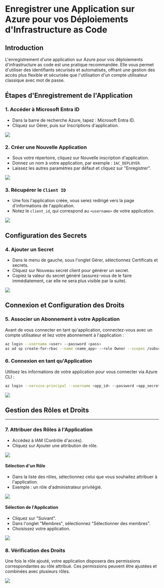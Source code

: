 # Enregistrer une Application sur Azure pour vos Déploiements d'Infrastructure as Code

## Introduction

L'enregistrement d'une application sur Azure pour vos déploiements d'infrastructure as code est une pratique recommandée. Elle vous permet d'utiliser des identifiants sécurisés et automatisés, offrant une gestion des accès plus flexible et sécurisée que l'utilisation d'un compte utilisateur classique avec mot de passe.

## Étapes d'Enregistrement de l'Application

### 1. Accéder à Microsoft Entra ID

-   Dans la barre de recherche Azure, tapez : Microsoft Entra ID.
-   Cliquez sur Gérer, puis sur Inscriptions d'application.

<img src="../assets/inscription.png">

### 2. Créer une Nouvelle Application

-   Sous votre répertoire, cliquez sur Nouvelle inscription d'application.
-   Donnez un nom à votre application, par exemple : `IAC_DEPLOYER`.
-   Laissez les autres paramètres par défaut et cliquez sur "Enregistrer".

<img src="../assets/newapp.png">

### 3. Récupérer le `Client ID`

-   Une fois l'application créée, vous serez redirigé vers la page d'informations de l'application.
-   Notez le `client_id`, qui correspond au `<username>` de votre application.

<img src="../assets/appclientid.png">

## Configuration des Secrets

### 4. Ajouter un Secret

-   Dans le menu de gauche, sous l'onglet Gérer, sélectionnez Certificats et secrets.
-   Cliquez sur Nouveau secret client pour générer un secret.
-   Copiez la valeur du secret généré (assurez-vous de le faire immédiatement, car elle ne sera plus visible par la suite).

<img src="../assets/appsecret.png">

## Connexion et Configuration des Droits

### 5. Associer un Abonnement à votre Application

Avant de vous connecter en tant qu'application, connectez-vous avec un compte utilisateur et liez votre abonnement à l'application :

```bash
az login --username <user> --password <pass>
az ad sp create-for-rbac --name <name_app> --role Owner --scopes /subscriptions/<subscription_id>

```


### 6. Connexion en tant qu'Application

Utilisez les informations de votre application pour vous connecter via Azure CLI :

```bash
az login --service-principal --username <app_id> --password <app_secret> --tenant <tenant>

```

<img src="../assets/subscription.png">


## Gestion des Rôles et Droits
---------------------------

### 7. Attribuer des Rôles à l'Application

-   Accédez à IAM (Contrôle d'accès).
-   Cliquez sur Ajouter une attribution de rôle.

<img src="../assets/IAM.png">

#### Sélection d'un Rôle

-   Dans la liste des rôles, sélectionnez celui que vous souhaitez attribuer à l'application.
-   Exemple : un rôle d'administrateur privilégié.

<img src="../assets/IAM_ROLES.png">

#### Sélection de l'Application

-   Cliquez sur "Suivant".
-   Dans l'onglet "Membres", sélectionnez "Sélectionner des membres".
-   Choisissez votre application.

<img src="../assets/IAM_ADD_ROLES.png">

### 8. Vérification des Droits

Une fois le rôle ajouté, votre application disposera des permissions correspondantes au rôle attribué. Ces permissions peuvent être ajustées et combinées avec plusieurs rôles.

<img src="../assets/IAM_APPLY_ROLES.png">
